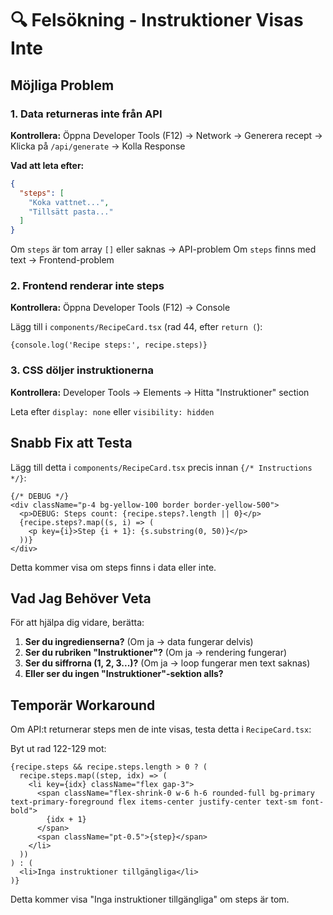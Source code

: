 # 🔍 Felsökning - Instruktioner Visas Inte

## Möjliga Problem

### 1. Data returneras inte från API
**Kontrollera:** Öppna Developer Tools (F12) → Network → Generera recept → Klicka på `/api/generate` → Kolla Response

**Vad att leta efter:**
```json
{
  "steps": [
    "Koka vattnet...",
    "Tillsätt pasta..."
  ]
}
```

Om `steps` är tom array `[]` eller saknas → API-problem
Om `steps` finns med text → Frontend-problem

### 2. Frontend renderar inte steps
**Kontrollera:** Öppna Developer Tools (F12) → Console

Lägg till i `components/RecipeCard.tsx` (rad 44, efter `return (`):
```tsx
{console.log('Recipe steps:', recipe.steps)}
```

### 3. CSS döljer instruktionerna
**Kontrollera:** Developer Tools → Elements → Hitta "Instruktioner" section

Leta efter `display: none` eller `visibility: hidden`

## Snabb Fix att Testa

Lägg till detta i `components/RecipeCard.tsx` precis innan `{/* Instructions */}`:

```tsx
{/* DEBUG */}
<div className="p-4 bg-yellow-100 border border-yellow-500">
  <p>DEBUG: Steps count: {recipe.steps?.length || 0}</p>
  {recipe.steps?.map((s, i) => (
    <p key={i}>Step {i + 1}: {s.substring(0, 50)}</p>
  ))}
</div>
```

Detta kommer visa om steps finns i data eller inte.

## Vad Jag Behöver Veta

För att hjälpa dig vidare, berätta:

1. **Ser du ingredienserna?** (Om ja → data fungerar delvis)
2. **Ser du rubriken "Instruktioner"?** (Om ja → rendering fungerar)
3. **Ser du siffrorna (1, 2, 3...)?** (Om ja → loop fungerar men text saknas)
4. **Eller ser du ingen "Instruktioner"-sektion alls?**

## Temporär Workaround

Om API:t returnerar steps men de inte visas, testa detta i `RecipeCard.tsx`:

Byt ut rad 122-129 mot:

```tsx
{recipe.steps && recipe.steps.length > 0 ? (
  recipe.steps.map((step, idx) => (
    <li key={idx} className="flex gap-3">
      <span className="flex-shrink-0 w-6 h-6 rounded-full bg-primary text-primary-foreground flex items-center justify-center text-sm font-bold">
        {idx + 1}
      </span>
      <span className="pt-0.5">{step}</span>
    </li>
  ))
) : (
  <li>Inga instruktioner tillgängliga</li>
)}
```

Detta kommer visa "Inga instruktioner tillgängliga" om steps är tom.
